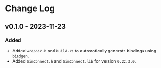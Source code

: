 # Change Log

## v0.1.0 - 2023-11-23

### Added
* Added `wrapper.h` and `build.rs` to automatically generate bindings using `bindgen`.
* Added `SimConnect.h` and `SimConnect.lib` for version `0.22.3.0`.
